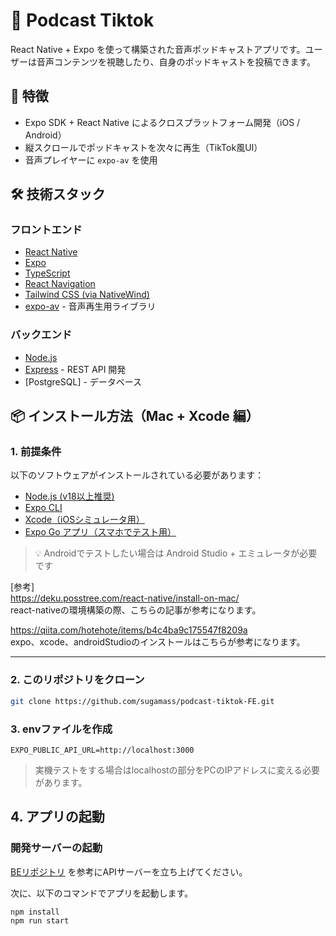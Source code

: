 # 📱 Podcast Tiktok

React Native + Expo を使って構築された音声ポッドキャストアプリです。ユーザーは音声コンテンツを視聴したり、自身のポッドキャストを投稿できます。

## 🚀 特徴

- Expo SDK + React Native によるクロスプラットフォーム開発（iOS / Android）
- 縦スクロールでポッドキャストを次々に再生（TikTok風UI）
- 音声プレイヤーに `expo-av` を使用

## 🛠 技術スタック

### フロントエンド
- [React Native](https://reactnative.dev/)
- [Expo](https://expo.dev/)
- [TypeScript](https://www.typescriptlang.org/)
- [React Navigation](https://reactnavigation.org/)
- [Tailwind CSS (via NativeWind)](https://www.nativewind.dev/)
- [expo-av](https://docs.expo.dev/versions/latest/sdk/av/) - 音声再生用ライブラリ

### バックエンド

- [Node.js](https://nodejs.org/)
- [Express](https://expressjs.com/) - REST API 開発
- [PostgreSQL] - データベース


## 📦 インストール方法（Mac + Xcode 編）

### 1. 前提条件

以下のソフトウェアがインストールされている必要があります：

- [Node.js (v18以上推奨)](https://nodejs.org/)
- [Expo CLI](https://docs.expo.dev/get-started/installation/)
- [Xcode（iOSシミュレータ用）](https://apps.apple.com/jp/app/xcode/id497799835?mt=12)
- [Expo Go アプリ（スマホでテスト用）](https://expo.dev/client)
> 💡 Androidでテストしたい場合は Android Studio + エミュレータが必要です

[参考]  
https://deku.posstree.com/react-native/install-on-mac/  
react-nativeの環境構築の際、こちらの記事が参考になります。

https://qiita.com/hotehote/items/b4c4ba9c175547f8209a  
expo、xcode、androidStudioのインストールはこちらが参考になります。


---

### 2. このリポジトリをクローン

```sh
git clone https://github.com/sugamass/podcast-tiktok-FE.git
```

### 3. envファイルを作成

```
EXPO_PUBLIC_API_URL=http://localhost:3000
```
>実機テストをする場合はlocalhostの部分をPCのIPアドレスに変える必要があります。


## 4. アプリの起動

### 開発サーバーの起動
[BEリポジトリ](https://github.com/sugamass/podcast-tiktok-BE) を参考にAPIサーバーを立ち上げてください。

次に、以下のコマンドでアプリを起動します。
```sh
npm install
npm run start
```
